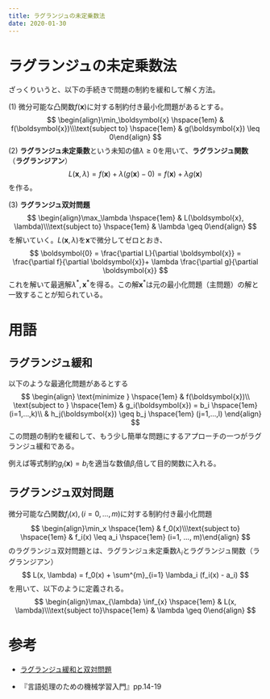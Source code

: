 ```yaml
---
title: ラグランジュの未定乗数法
date: 2020-01-30
---
```


# ラグランジュの未定乗数法

ざっくりいうと、以下の手続きで問題の制約を緩和して解く方法。

(1) 微分可能な凸関数$f(\boldsymbol{x})$に対する制約付き最小化問題があるとする。
$$
\begin{align}\min_\boldsymbol{x} \hspace{1em} & f(\boldsymbol{x})\\\text{subject to} \hspace{1em} & g(\boldsymbol{x}) \leq 0\end{align}
$$
(2) **ラグランジュ未定乗数**という未知の値$\lambda\geq0$を用いて、**ラグランジュ関数**（**ラグランジアン**）
$$
L(\boldsymbol{x}, \lambda) = f(\boldsymbol{x}) + \lambda (g(\boldsymbol{x}) - 0)=f(\boldsymbol{x}) + \lambda g(\boldsymbol{x})
$$
を作る。

(3) **ラグランジュ双対問題**
$$
\begin{align}\max_\lambda \hspace{1em} &  L(\boldsymbol{x}, \lambda)\\\text{subject to} \hspace{1em} & \lambda \geq 0\end{align}
$$
を解いていく。$L(\boldsymbol{x}, \lambda)$を$\boldsymbol{x}$で微分してゼロとおき、
$$
\boldsymbol{0} = \frac{\partial L}{\partial \boldsymbol{x}} = \frac{\partial f}{\partial \boldsymbol{x}}+ \lambda \frac{\partial g}{\partial \boldsymbol{x}}
$$
これを解いて最適解$\lambda^*, \boldsymbol{x}^*$を得る。この解$\boldsymbol{x}^*$は元の最小化問題（主問題）の解と一致することが知られている。





# 用語

## ラグランジュ緩和

以下のような最適化問題があるとする
$$
\begin{align}
\text{minimize } \hspace{1em}
& f(\boldsymbol{x})\\
\text{subject to } \hspace{1em}
& g_i(\boldsymbol{x}) = b_i \hspace{1em} (i=1,...,k)\\
& h_j(\boldsymbol{x}) \geq b_j \hspace{1em} (j=1,...,l)
\end{align}
$$
この問題の制約を緩和して、もう少し簡単な問題にするアプローチの一つがラグランジュ緩和である。

例えば等式制約$g_i(\boldsymbol{x}) = b_i$を適当な数値$\beta_i$倍して目的関数に入れる。



## ラグランジュ双対問題

微分可能な凸関数$f_i(x), (i=0,...,m)$に対する制約付き最小化問題
$$
\begin{align}\min_x \hspace{1em} & f_0(x)\\\text{subject to} \hspace{1em} & f_i(x) \leq a_i \hspace{1em} (i=1, ..., m)\end{align}
$$
のラグランジュ双対問題とは、ラグランジュ未定乗数$\lambda_i$とラグランジュ関数（ラグランジアン）
$$
L(x, \lambda) = f_0(x) + \sum^{m}_{i=1} \lambda_i (f_i(x) - a_i)
$$
を用いて、以下のように定義される。
$$
\begin{align}\max_{\lambda} \inf_{x} \hspace{1em} & L(x, \lambda)\\\text{subject to}\hspace{1em} & \lambda \geq 0\end{align}
$$



# 参考

- [ラグランジュ緩和と双対問題](http://tomomi.my.coocan.jp/text/relax1.pdf)

- 『言語処理のための機械学習入門』pp.14-19